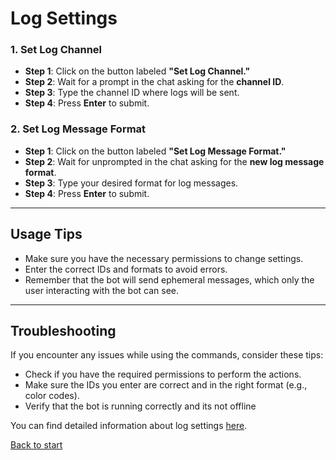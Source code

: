 <link rel="stylesheet" type="text/css" href="styles.css">

# Log Settings

### 1. Set Log Channel

- **Step 1**: Click on the button labeled **"Set Log Channel."**
- **Step 2**: Wait for a prompt in the chat asking for the **channel ID**.
- **Step 3**: Type the channel ID where logs will be sent.
- **Step 4**: Press **Enter** to submit.

### 2. Set Log Message Format

- **Step 1**: Click on the button labeled **"Set Log Message Format."**
- **Step 2**: Wait for unprompted in the chat asking for the **new log message format**.
- **Step 3**: Type your desired format for log messages.
- **Step 4**: Press **Enter** to submit.

---

## Usage Tips

- Make sure you have the necessary permissions to change settings.
- Enter the correct IDs and formats to avoid errors.
- Remember that the bot will send ephemeral messages, which only the user interacting with the bot can see.

---

## Troubleshooting

If you encounter any issues while using the commands, consider these tips:

- Check if you have the required permissions to perform the actions.
- Make sure the IDs you enter are correct and in the right format (e.g., color codes).
- Verify that the bot is running correctly and its not offline


You can find detailed information about log settings [here](settings.md#log-settings).

[Back to start](index.md)

